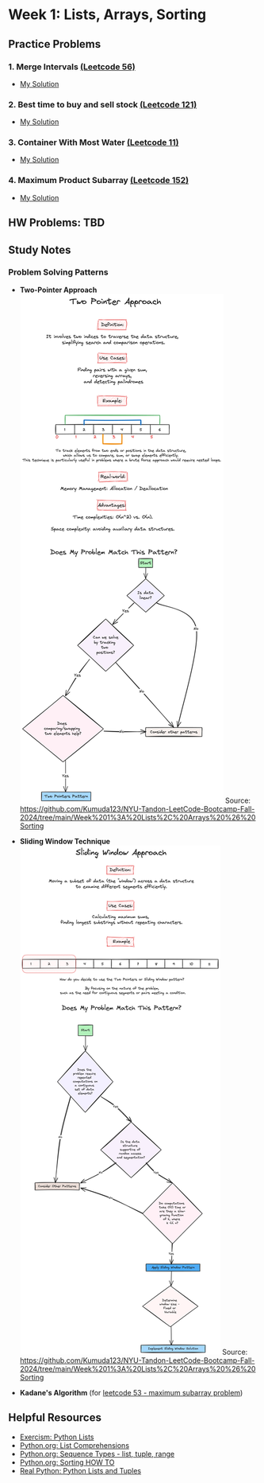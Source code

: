 # Week 1: Lists, Arrays, Sorting

## Practice Problems
### 1. Merge Intervals [(Leetcode 56)](https://leetcode.com/problems/merge-intervals/description/) 
  - [My Solution](https://github.com/ahhyun-moon/nyu-leetcode-bootcamp/blob/main/Week1/leetcode_56.py)
### 2. Best time to buy and sell stock [(Leetcode 121)](https://leetcode.com/problems/best-time-to-buy-and-sell-stock/description/)
  - [My Solution](https://github.com/ahhyun-moon/nyu-leetcode-bootcamp/blob/main/Week1/leetcode_121.py)
### 3. Container With Most Water [(Leetcode 11)](https://leetcode.com/problems/container-with-most-water/description/) 
  - [My Solution](https://github.com/ahhyun-moon/nyu-leetcode-bootcamp/blob/main/Week1/leetcode_11.py)
### 4. Maximum Product Subarray [(Leetcode 152)](https://leetcode.com/problems/maximum-product-subarray/description/) 
  - [My Solution]()

## HW Problems: TBD

## Study Notes

### Problem Solving Patterns
  - **Two-Pointer Approach**
    ![](https://github.com/ahhyun-moon/nyu-leetcode-bootcamp/blob/main/Week1/TwoPointerApproach.png)
    Source: https://github.com/Kumuda123/NYU-Tandon-LeetCode-Bootcamp-Fall-2024/tree/main/Week%201%3A%20Lists%2C%20Arrays%20%26%20Sorting

  - **Sliding Window Technique**
    ![](https://github.com/ahhyun-moon/nyu-leetcode-bootcamp/blob/main/Week1/SlidingWindowApproach.png)
    Source: https://github.com/Kumuda123/NYU-Tandon-LeetCode-Bootcamp-Fall-2024/tree/main/Week%201%3A%20Lists%2C%20Arrays%20%26%20Sorting

- **Kadane's Algorithm** (for [leetcode 53 - maximum subarray problem](https://leetcode.com/problems/maximum-subarray/description/))

## Helpful Resources
- [Exercism: Python Lists](https://exercism.org/tracks/python/concepts/lists)
- [Python.org: List Comprehensions](https://docs.python.org/3/tutorial/datastructures.html#list-comprehensions)
- [Python.org: Sequence Types - list, tuple, range](https://docs.python.org/3/library/stdtypes.html#sequence-types-list-tuple-range)
- [Python.org: Sorting HOW TO](https://docs.python.org/3/howto/sorting.html#)
- [Real Python: Python Lists and Tuples](https://realpython.com/python-lists-tuples/) 
